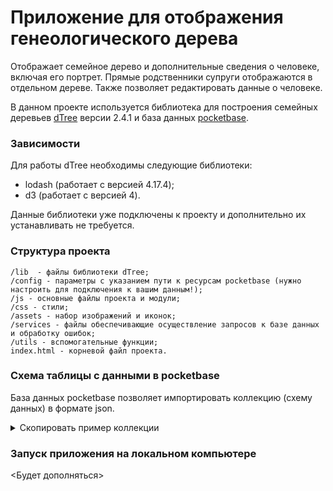 # Приложение для отображения генеологического дерева

Отображает семейное дерево и дополнительные сведения о человеке, включая его портрет. Прямые родственники супруги отображаются в отдельном дереве.
Также позволяет редактировать данные о человеке.

В данном проекте используется библиотека для построения семейных деревьев [dTree](https://github.com/ErikGartner/dTree) версии 2.4.1 и база данных [pocketbase](https://pocketbase.io/).

### Зависимости
Для работы dTree необходимы следующие библиотеки:
* lodash (работает с версией 4.17.4);
* d3 (работает с версией 4).

Данные библиотеки уже подключены к проекту и дополнительно их устанавливать не требуется.

### Структура проекта
    /lib  - файлы библиотеки dTree;
    /config - параметры с указанием пути к ресурсам pocketbase (нужно настроить для подключения к вашим данным!);
    /js - основные файлы проекта и модули;
    /css - стили;
    /assets - набор изображений и иконок;
    /services - файлы обеспечивающие осуществление запросов к базе данных и обработку ошибок;
    /utils - вспомогательные функции;
    index.html - корневой файл проекта.

### Схема таблицы с данными в pocketbase
База данных pocketbase позволяет импортировать коллекцию (схему данных) в формате json.

<details> <summary>Скопировать пример коллекции</summary>

```json
[
    {
        "id": "djal99a7q4a4nnb",
        "name": "genealogy",
        "type": "base",
        "system": false,
        "schema": [
            {
                "system": false,
                "id": "1cpdgevn",
                "name": "name",
                "type": "text",
                "required": true,
                "presentable": false,
                "unique": false,
                "options": {
                    "min": null,
                    "max": null,
                    "pattern": ""
                }
            },
            {
                "system": false,
                "id": "3oxskp1c",
                "name": "gender",
                "type": "select",
                "required": true,
                "presentable": false,
                "unique": false,
                "options": {
                    "maxSelect": 1,
                    "values": [
                        "M",
                        "F"
                    ]
                }
            },
            {
                "system": false,
                "id": "y7f7i70j",
                "name": "portret",
                "type": "file",
                "required": false,
                "presentable": false,
                "unique": false,
                "options": {
                    "mimeTypes": [
                        "image/jpeg",
                        "image/vnd.mozilla.apng",
                        "image/png"
                    ],
                    "thumbs": [
                        "200x200f"
                    ],
                    "maxSelect": 1,
                    "maxSize": 5242880,
                    "protected": false
                }
            },
            {
                "system": false,
                "id": "rjs05tyj",
                "name": "date_of_birth",
                "type": "text",
                "required": true,
                "presentable": false,
                "unique": false,
                "options": {
                    "min": null,
                    "max": 20,
                    "pattern": ""
                }
            },
            {
                "system": false,
                "id": "wh80oml2",
                "name": "date_of_death",
                "type": "text",
                "required": false,
                "presentable": false,
                "unique": false,
                "options": {
                    "min": null,
                    "max": 20,
                    "pattern": ""
                }
            },
            {
                "system": false,
                "id": "hj19lfca",
                "name": "place_of_birth",
                "type": "text",
                "required": false,
                "presentable": false,
                "unique": false,
                "options": {
                    "min": null,
                    "max": 50,
                    "pattern": ""
                }
            },
            {
                "system": false,
                "id": "12xua8gn",
                "name": "place_of_birth_coordinates",
                "type": "text",
                "required": false,
                "presentable": false,
                "unique": false,
                "options": {
                    "min": null,
                    "max": null,
                    "pattern": ""
                }
            },
            {
                "system": false,
                "id": "qfatge8n",
                "name": "place_of_death",
                "type": "text",
                "required": false,
                "presentable": false,
                "unique": false,
                "options": {
                    "min": null,
                    "max": 50,
                    "pattern": ""
                }
            },
            {
                "system": false,
                "id": "n3tnaasl",
                "name": "information",
                "type": "editor",
                "required": false,
                "presentable": false,
                "unique": false,
                "options": {
                    "convertUrls": false
                }
            },
            {
                "system": false,
                "id": "t5b1guf8",
                "name": "parents",
                "type": "json",
                "required": false,
                "presentable": false,
                "unique": false,
                "options": {
                    "maxSize": 2000000
                }
            },
            {
                "system": false,
                "id": "uanxbdqu",
                "name": "children",
                "type": "json",
                "required": false,
                "presentable": false,
                "unique": false,
                "options": {
                    "maxSize": 2000000
                }
            },
            {
                "system": false,
                "id": "vgdxarjd",
                "name": "partner",
                "type": "json",
                "required": false,
                "presentable": false,
                "unique": false,
                "options": {
                    "maxSize": 2000000
                }
            },
            {
                "system": false,
                "id": "2tmbacn5",
                "name": "key_node",
                "type": "bool",
                "required": false,
                "presentable": false,
                "unique": false,
                "options": {}
            },
            {
                "system": false,
                "id": "5xbc2aun",
                "name": "isLivingPerson",
                "type": "bool",
                "required": false,
                "presentable": false,
                "unique": false,
                "options": {}
            },
            {
                "system": false,
                "id": "hpittoif",
                "name": "isMainTree",
                "type": "bool",
                "required": false,
                "presentable": false,
                "unique": false,
                "options": {}
            }
        ],
        "indexes": [],
        "listRule": "",
        "viewRule": null,
        "createRule": null,
        "updateRule": null,
        "deleteRule": null,
        "options": {}
    }
]
```
</details>


### Запуск приложения на локальном компьютере
<Будет дополняться>